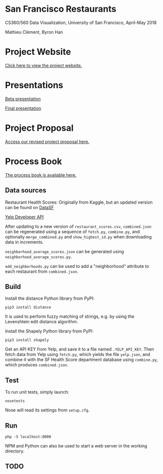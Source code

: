 # San Francisco Restaurants

CS360/560 Data Visualization, University of San Francisco, April-May 2018

Mathieu Clément, Byron Han

# Project Website

[Click here to view the project website.](https://tiktaktok.github.io/cs560-restaurants/)

# Presentations

[Beta presentation](https://docs.google.com/presentation/d/1NxS61eQGfu1Zmb3gTF91KavABF7uca2-_XEPLIsoZW4/edit?usp=sharing)

[Final presentation](https://docs.google.com/presentation/d/1MVIADc9SRaT4h85XZCvbduUS-VqcRD7T37VBI7T8sKY/edit#slide=id.gc6f919934_0_0)

# Project Proposal

[Access our revised project proposal here.](https://docs.google.com/document/d/17y4hHooTP8ACr6sZglSZy2W8UiNUCoNGoSZit1lAkC4/edit?usp=sharing)

# Process Book

[The process book is available here.](https://docs.google.com/document/d/1w9JR_OSabA8oWZDZj8DoQ95W021aclDNnhPI7d-sEP0/edit?usp=sharing)

## Data sources

Restaurant Health Scores: Originally from Kaggle, but an updated version can be found on [DataSF](https://data.sfgov.org/Health-and-Social-Services/Restaurant-Scores-LIVES-Standard/pyih-qa8i)

[Yelp Developer API](https://www.yelp.com/developers/documentation/v3/business_search)

After updating to a new version of `restaurant_scores.csv`, `combined.json` can be regenerated using a sequence of `fetch.py`, `combine.py`, and optionally `merge_combined.py` and `show_highest_id.py` when downloading data in increments.

`neighborhood_average_scores.json` can be generated using `neighborhood_average_scores.py`.

`add_neighborhoods.py` can be used to add a "neighborhood" attribute to each restaurant from `combined.json`.

## Build

Install the distance Python library from PyPI:

    pip3 install distance

It is used to perform fuzzy matching of strings, e.g. by using the Levenshtein edit distance algorithm.

Install the Shapely Python library from PyPI:

    pip3 install shapely

Get an API KEY from Yelp, and save it to a file named `.YELP_API_KEY`. Then fetch data from Yelp using `fetch.py`, which yields the file `yelp.json`, and combine it with the SF Health Score department database using `combine.py`, which produces `combined.json`.

## Test

To run unit tests, simply launch:

    nosetests

Nose will read its settings from `setup.cfg`.

## Run

    php -S localhost:8000

NPM and Python can also be used to start a web server in the working directory.

## TODO

